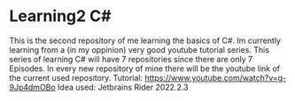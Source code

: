 # Learning2 C#
This is the second repository of me learning the basics of C#. Im currently learning from a (in my oppinion) very good youtube tutorial series.
This series of learning C# will have 7 repositories since there are only 7 Episodes.
In every new repository of mine there will be the youtube link of the current used repository.
Tutorial: https://www.youtube.com/watch?v=g-9Jp4dmOBo
Idea used: Jetbrains Rider 2022.2.3

